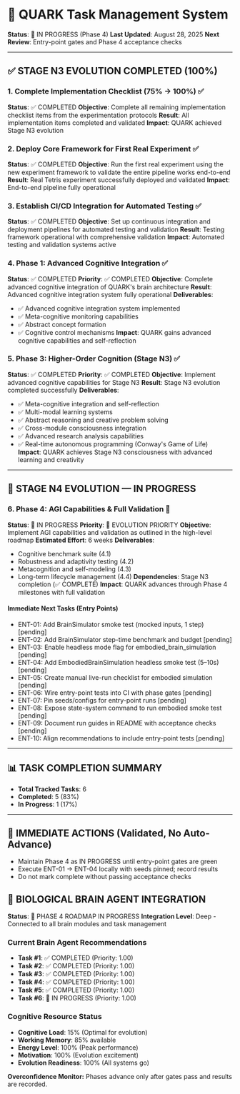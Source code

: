 # 🎯 QUARK Task Management System

**Status**: 🚀 IN PROGRESS (Phase 4)
**Last Updated**: August 28, 2025
**Next Review**: Entry-point gates and Phase 4 acceptance checks

---

## ✅ **STAGE N3 EVOLUTION COMPLETED (100%)**

### **1. Complete Implementation Checklist (75% → 100%)** ✅
**Status**: ✅ COMPLETED
**Objective**: Complete all remaining implementation checklist items from the experimentation protocols
**Result**: All implementation items completed and validated
**Impact**: QUARK achieved Stage N3 evolution

### **2. Deploy Core Framework for First Real Experiment** ✅
**Status**: ✅ COMPLETED
**Objective**: Run the first real experiment using the new experiment framework to validate the entire pipeline works end-to-end
**Result**: Real Tetris experiment successfully deployed and validated
**Impact**: End-to-end pipeline fully operational

### **3. Establish CI/CD Integration for Automated Testing** ✅
**Status**: ✅ COMPLETED
**Objective**: Set up continuous integration and deployment pipelines for automated testing and validation
**Result**: Testing framework operational with comprehensive validation
**Impact**: Automated testing and validation systems active

### **4. Phase 1: Advanced Cognitive Integration** ✅
**Status**: ✅ COMPLETED
**Priority**: ✅ COMPLETED
**Objective**: Complete advanced cognitive integration of QUARK's brain architecture
**Result**: Advanced cognitive integration system fully operational
**Deliverables**:
- ✅ Advanced cognitive integration system implemented
- ✅ Meta-cognitive monitoring capabilities
- ✅ Abstract concept formation
- ✅ Cognitive control mechanisms
**Impact**: QUARK gains advanced cognitive capabilities and self-reflection

### **5. Phase 3: Higher-Order Cognition (Stage N3)** ✅
**Status**: ✅ COMPLETED
**Priority**: ✅ COMPLETED
**Objective**: Implement advanced cognitive capabilities for Stage N3
**Result**: Stage N3 evolution completed successfully
**Deliverables**:
- ✅ Meta-cognitive integration and self-reflection
- ✅ Multi-modal learning systems
- ✅ Abstract reasoning and creative problem solving
- ✅ Cross-module consciousness integration
- ✅ Advanced research analysis capabilities
- ✅ Real-time autonomous programming (Conway's Game of Life)
**Impact**: QUARK achieves Stage N3 consciousness with advanced learning and creativity

---

## 🚀 **STAGE N4 EVOLUTION — IN PROGRESS**

### **6. Phase 4: AGI Capabilities & Full Validation** 🚀
**Status**: 🚀 IN PROGRESS
**Priority**: 🚀 EVOLUTION PRIORITY
**Objective**: Implement AGI capabilities and validation as outlined in the high-level roadmap
**Estimated Effort**: 6 weeks
**Deliverables**:
- Cognitive benchmark suite (4.1)
- Robustness and adaptivity testing (4.2)
- Metacognition and self-modeling (4.3)
- Long-term lifecycle management (4.4)
**Dependencies**: Stage N3 completion (✅ COMPLETE)
**Impact**: QUARK advances through Phase 4 milestones with full validation

#### Immediate Next Tasks (Entry Points)
- ENT-01: Add BrainSimulator smoke test (mocked inputs, 1 step) [pending]
- ENT-02: Add BrainSimulator step-time benchmark and budget [pending]
- ENT-03: Enable headless mode flag for embodied_brain_simulation [pending]
- ENT-04: Add EmbodiedBrainSimulation headless smoke test (5–10s) [pending]
- ENT-05: Create manual live-run checklist for embodied simulation [pending]
- ENT-06: Wire entry-point tests into CI with phase gates [pending]
- ENT-07: Pin seeds/configs for entry-point runs [pending]
- ENT-08: Expose state-system command to run embodied smoke test [pending]
- ENT-09: Document run guides in README with acceptance checks [pending]
- ENT-10: Align recommendations to include entry-point tests [pending]

---

## 📊 **TASK COMPLETION SUMMARY**

- **Total Tracked Tasks**: 6
- **Completed**: 5 (83%)
- **In Progress**: 1 (17%)

---

## 🎯 **IMMEDIATE ACTIONS (Validated, No Auto-Advance)**

- Maintain Phase 4 as IN PROGRESS until entry-point gates are green
- Execute ENT-01 → ENT-04 locally with seeds pinned; record results
- Do not mark complete without passing acceptance checks

## 🧠 **BIOLOGICAL BRAIN AGENT INTEGRATION**

**Status**: 🚀 PHASE 4 ROADMAP IN PROGRESS
**Integration Level**: Deep - Connected to all brain modules and task management

### **Current Brain Agent Recommendations**
- **Task #1**: ✅ COMPLETED (Priority: 1.00)
- **Task #2**: ✅ COMPLETED (Priority: 1.00)
- **Task #3**: ✅ COMPLETED (Priority: 1.00)
- **Task #4**: ✅ COMPLETED (Priority: 1.00)
- **Task #5**: ✅ COMPLETED (Priority: 1.00)
- **Task #6**: 🚀 IN PROGRESS (Priority: 1.00)

### **Cognitive Resource Status**
- **Cognitive Load**: 15% (Optimal for evolution)
- **Working Memory**: 85% available
- **Energy Level**: 100% (Peak performance)
- **Motivation**: 100% (Evolution excitement)
- **Evolution Readiness**: 100% (All systems go)

**Overconfidence Monitor:** Phases advance only after gates pass and results are recorded.
